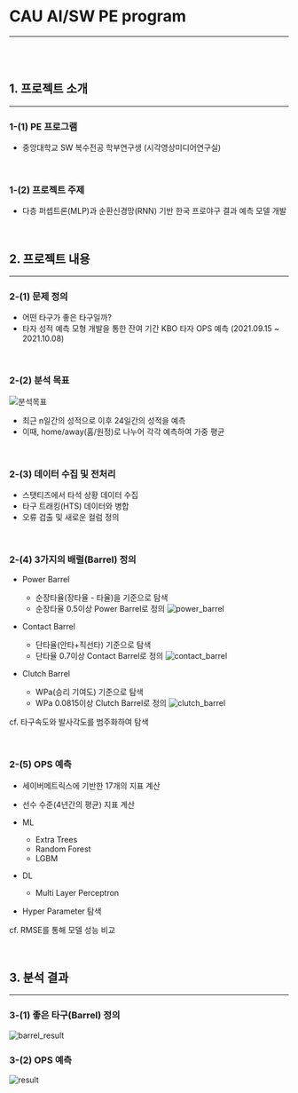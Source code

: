 # **CAU AI/SW PE program**
------------------------------------


<br/>
<br/>

## **1. 프로젝트 소개**
------------------------------------
### **1-(1) PE 프로그램**
- 중앙대학교 SW 복수전공 학부연구생 (시각영상미디어연구실)


<br/>


### **1-(2) 프로젝트 주제** 
- 다층 퍼셉트론(MLP)과 순환신경망(RNN) 기반 한국 프로야구 결과 예측 모델 개발


<br/>


## **2. 프로젝트 내용**
-------------------------------------------------------------
### **2-(1) 문제 정의**

- 어떤 타구가 좋은 타구일까?
- 타자 성적 예측 모형 개발을 통한 잔여 기간 KBO 타자 OPS 예측 (2021.09.15 ~ 2021.10.08) 

<br/>


### **2-(2) 분석 목표**

![분석목표](https://user-images.githubusercontent.com/80115212/135224326-42d98241-5498-4289-81e8-d7fc894cb85e.PNG)

- 최근 n일간의 성적으로 이후 24일간의 성적을 예측   
- 이때, home/away(홈/원정)로 나누어 각각 예측하여 가중 평균

<br/>


### **2-(3) 데이터 수집 및 전처리**
- 스탯티즈에서 타석 상황 데이터 수집 
- 타구 트래킹(HTS) 데이터와 병합
- 오류 검출 및 새로운 컬럼 정의

<br/>


### **2-(4) 3가지의 배럴(Barrel) 정의**
- Power Barrel
    * 순장타율(장타율 - 타율)을 기준으로 탐색
    * 순장타율 0.5이상 Power Barrel로 정의
![power_barrel](https://user-images.githubusercontent.com/80115212/135222920-97f03021-248f-4220-8fbf-b42a7bf6559a.PNG)


- Contact Barrel
    * 단타율(안타+직선타) 기준으로 탐색
    * 단타율 0.7이상 Contact Barrel로 정의
![contact_barrel](https://user-images.githubusercontent.com/80115212/135222960-22e07502-95a9-4c69-b3b9-2ac9f64f59c4.PNG)


- Clutch Barrel
    * WPa(승리 기여도) 기준으로 탐색
    * WPa 0.0815이상 Clutch Barrel로 정의
![clutch_barrel](https://user-images.githubusercontent.com/80115212/135222980-c26ed82a-72a4-415b-acbb-0a1ed2fa0329.PNG)


cf. 타구속도와 발사각도를 범주화하여 탐색

<br/>


### **2-(5) OPS 예측**
- 세이버메트릭스에 기반한 17개의 지표 계산 
- 선수 수준(4년간의 평균) 지표 계산
- ML
    * Extra Trees
    * Random Forest
    * LGBM
- DL
    * Multi Layer Perceptron


- Hyper Parameter 탐색


cf. RMSE를 통해 모델 성능 비교

<br/>


## **3. 분석 결과**
------------------------------------
### **3-(1) 좋은 타구(Barrel) 정의**
![barrel_result](https://user-images.githubusercontent.com/80115212/135224883-ebf0b7c1-9566-45e1-8366-57e8d1c08eb4.PNG)


### **3-(2) OPS 예측**
![result](https://user-images.githubusercontent.com/80115212/135225398-c957fca1-b9b0-4917-8eda-9d5a67c4cdd7.PNG)
